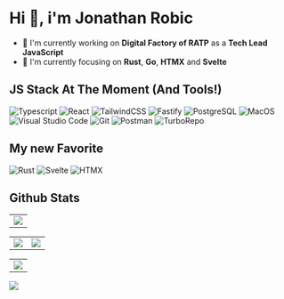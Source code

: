 # Hi 👋, i'm Jonathan Robic

- 🔭 I'm currently working on **Digital Factory of RATP** as a **Tech Lead JavaScript**
- 🌱 I'm currently focusing on **Rust**, **Go**, **HTMX** and **Svelte**

## JS Stack At The Moment (And Tools!)

![Typescript](https://img.shields.io/badge/TypeScript-3178c6?style=for-the-badge&logo=typescript&logoColor=white)
![React](https://img.shields.io/badge/React-232730?style=for-the-badge&logo=react&logoColor=169ecb)
![TailwindCSS](https://img.shields.io/badge/Tailwind_CSS-38B2AC?style=for-the-badge&logo=tailwind-css&logoColor=white)
![Fastify](https://img.shields.io/badge/fastify-202020?style=for-the-badge&logo=fastify&logoColor=white)
![PostgreSQL](https://img.shields.io/badge/PostgreSQL-316192?style=for-the-badge&logo=postgresql&logoColor=white)
![MacOS](https://img.shields.io/badge/Mac_OS-ffffff?style=for-the-badge&logo=macos&logoColor=1d1d1f)
![Visual Studio Code](https://img.shields.io/badge/Visual_Studio_Code-0078D4?style=for-the-badge&logo=visual%20studio%20code&logoColor=white)
![Git](https://img.shields.io/badge/Git-F05032?style=for-the-badge&logo=git&logoColor=white)
![Postman](https://img.shields.io/badge/Postman-FF6C37?style=for-the-badge&logo=Postman&logoColor=white)
![TurboRepo](https://img.shields.io/badge/turborepo-111111?style=for-the-badge&logo=turborepo&logoColor=white)

## My new Favorite

![Rust](https://img.shields.io/badge/rust-f66a00?style=for-the-badge&logo=rust&logoColor=white)
![Svelte](https://img.shields.io/badge/svelte-d43008?style=for-the-badge&logo=svelte&logoColor=white)
![HTMX](https://img.shields.io/badge/htmx-3366cc?style=for-the-badge&logo=htmx&logoColor=white)

<!-- ## Others -->
<!--
[![Jrobic Codewars](https://www.codewars.com/users/jrobic/badges/micro?theme=light)](https://www.codewars.com/users/jrobic)
 -->

## Github Stats

<table>
  <tr>
    <td>
      <a href="https://github.com/ryo-ma/github-profile-trophy" alt="Jonathan Robic's github profile trophy">
        <picture>
          <source srcset="https://github-profile-trophy.vercel.app/?username=jrobic&margin-w=5&margin-h=5&theme=onedark&no-bg=true&no-frame=true" media="(prefers-color-scheme: dark)">
          <img align="center" src="https://github-profile-trophy.vercel.app/?username=jrobic&margin-w=5&margin-h=5&no-bg=true&no-frame=true" />
        </picture>
      </a>
    </td>
  </tr>
</table>

<table>
  <tr>
    <td>
      <a href="https://github.com/anuraghazra/github-readme-stats" alt="Jonathan Robic's github stats">
        <picture>
          <source srcset="https://github-readme-stats.vercel.app/api?username=jrobic&count_private=true&show_icons=true&theme=catppuccin_mocha&bg_color=00000000&hide_border=true&include_all_commits=true" media="(prefers-color-scheme: dark)">
          <img align="top" src="https://github-readme-stats.vercel.app/api?username=jrobic&count_private=true&show_icons=true&theme=catppuccin_latte&bg_color=00000000&hide_border=true&include_all_commits=true" />
        </picture>
      </a>
    </td>
    <td>
      <a href="https://github.com/anuraghazra/github-readme-stats" alt="Jonathan Robic's github stats">
        <picture>
          <source srcset="https://github-readme-stats.vercel.app/api/top-langs/?username=jrobic&layout=compact&theme=catppuccin_mocha&bg_color=00000000&hide_border=true" media="(prefers-color-scheme: dark)">
          <img align="center" src="https://github-readme-stats.vercel.app/api/top-langs/?username=jrobic&layout=compact&theme=catppuccin_latte&bg_color=00000000&hide_border=true" />
        </picture>
      </a>
    </td>
  </tr>
</table>

<table>
  <tr>
    <td>
      <a href="https://git.io/streak-stats" alt="Jonathan Robic's github streak">
        <picture>
          <source srcset="https://streak-stats.demolab.com/?user=jrobic&theme=catppuccin-mocha&background=00000000&hide_border=true" media="(prefers-color-scheme: dark)">
          <img align="center" src="https://streak-stats.demolab.com/?user=jrobic&theme=catppuccin-latte&background=00000000&hide_border=true" />
        </picture>
      </a>
    </td>
  </tr>
</table>

<a href="https://github.com/antonkomarev/github-profile-views-counter" alt="Jonathan Robic's github profile views">
  <picture>
    <source srcset="https://komarev.com/ghpvc/?username=jrobic&label=Profile%20views&color=94e2d5&style=for-the-badge&base=1672" media="(prefers-color-scheme: dark)">
    <img align="center" src="https://komarev.com/ghpvc/?username=jrobic&label=Profile%20views&color=458f94&style=for-the-badge&base=1672" />
  </picture>
</a>
